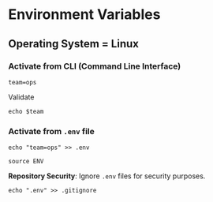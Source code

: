 # Environment Variables

## Operating System = Linux

### Activate from CLI (Command Line Interface) 

```shell
team=ops
```

Validate
```shell
echo $team
```

### Activate from `.env` file

```shell
echo "team=ops" >> .env
```
```shell
source ENV
```

**Repository Security**: Ignore `.env` files for security purposes.
```
echo ".env" >> .gitignore
```
